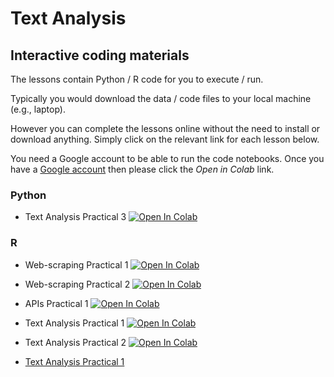 # Text Analysis

## Interactive coding materials

The lessons contain Python / R code for you to execute / run.

Typically you would download the data / code files to your local machine (e.g., laptop).

However you can complete the lessons online without the need to install or download anything. Simply click on the relevant link for each lesson below.

You need a Google account to be able to run the code notebooks. Once you have a [Google account](https://support.google.com/accounts/answer/27441?hl=en) then please click the *Open in Colab* link.

### Python

* Text Analysis Practical 3 [![Open In Colab](https://colab.research.google.com/assets/colab-badge.svg)](https://colab.research.google.com/github/SGSSSonline/text-analysis/blob/main/code/day-3/sgsss-text-analysis-practical-3-2025-03-14-Python.ipynb)

### R

* Web-scraping Practical 1 [![Open In Colab](https://colab.research.google.com/assets/colab-badge.svg)](https://colab.research.google.com/github/SGSSSonline/text-analysis/blob/main/code/day-1/sgsss-web-scraping-practical-1-2025-03-07-R.ipynb)
* Web-scraping Practical 2 [![Open In Colab](https://colab.research.google.com/assets/colab-badge.svg)](https://colab.research.google.com/github/SGSSSonline/text-analysis/blob/main/code/day-1/sgsss-web-scraping-practical-2-2025-03-07-R.ipynb)
* APIs Practical 1 [![Open In Colab](https://colab.research.google.com/assets/colab-badge.svg)](https://colab.research.google.com/github/SGSSSonline/text-analysis/blob/main/code/day-1/sgsss-api-practical-1-2025-03-07-R.ipynb)


* Text Analysis Practical 1 [![Open In Colab](https://colab.research.google.com/assets/colab-badge.svg)](https://colab.research.google.com/github/SGSSSonline/text-analysis/blob/main/code/day-2/sgsss-text-analysis-practical-1-2025-03-13-Python.ipynb)
* Text Analysis Practical 2 [![Open In Colab](https://colab.research.google.com/assets/colab-badge.svg)](https://colab.research.google.com/github/SGSSSonline/text-analysis/blob/main/code/day-2/sgsss-text-analysis-practical-2-2025-03-13-Python.ipynb)


* [Text Analysis Practical 1](https://github.com/SGSSSonline/text-analysis/blob/main/code/day-2/sgsss-text-analysis-practical-1-2025-03-13-R.Rmd)



